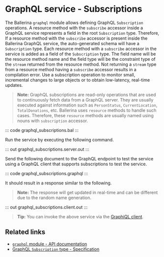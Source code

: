 # GraphQL service - Subscriptions

The Ballerina `graphql` module allows defining GraphQL `Subscription` operations. A resource method with the `subscribe` accessor inside a GraphQL service represents a field in the root `Subscription` type. Therefore, If a resource method with the `subscribe` accessor is present inside the Ballerina GraphQL service, the auto-generated schema will have a `Subscription` type. Each resource method with a `subscribe` accessor in the service is added as a field of the `Subscription` type. The field name will be the resource method name and the field type will be the constraint type of the `stream` returned from the resource method. Not returning a `stream` type from a resource method having a `subscribe` accessor results in a compilation error. Use a subscription operation to monitor small, incremental changes to large objects or to obtain low-latency, real-time updates.

>**Note:** GraphQL subscriptions are read-only operations that are used to continuously fetch data from a GraphQL server. They are usually executed against information such as `PersonStatus`, `CurrentLocation`, `TotalDonations`, etc. Ballerina uses `resource` methods to handle such cases. Therefore, these `resource` methods are usually named using nouns with `subscription` accessor.

::: code graphql_subscriptions.bal :::

Run the service by executing the following command.

::: out graphql_subscriptions.server.out :::

Send the following document to the GraphQL endpoint to test the service using a GraphQL client that supports subscriptions to test the service.

::: code graphql_subscriptions.graphql :::

It should result in a response similar to the following.

>**Note:** The response will get updated in real-time and can be different due to the random name generation.

::: out graphql_subscriptions.client.out :::

>**Tip:** You can invoke the above service via the [GraphiQL client](/learn/by-example/graphql-graphiql/).

## Related links

- [`graphql` module - API documentation](https://lib.ballerina.io/ballerina/graphql/latest)
- [GraphQL `Subscription` type - Specification](/spec/graphql/#313-the-subscription-type)
